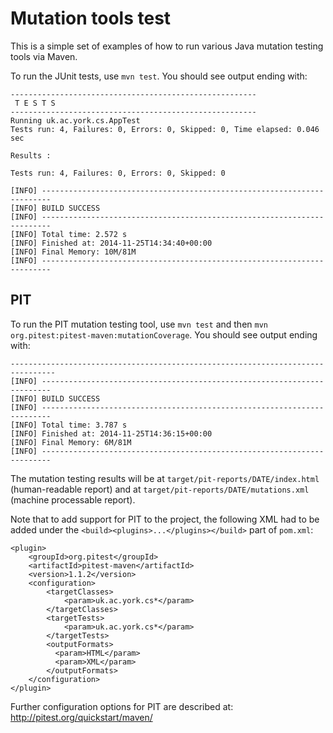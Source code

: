 # Mutation tools test
This is a simple set of examples of how to run various Java mutation testing tools via Maven.

To run the JUnit tests, use `mvn test`. You should see output ending with:

    -------------------------------------------------------
     T E S T S
    -------------------------------------------------------
    Running uk.ac.york.cs.AppTest
    Tests run: 4, Failures: 0, Errors: 0, Skipped: 0, Time elapsed: 0.046 sec

    Results :

    Tests run: 4, Failures: 0, Errors: 0, Skipped: 0

    [INFO] ------------------------------------------------------------------------
    [INFO] BUILD SUCCESS
    [INFO] ------------------------------------------------------------------------
    [INFO] Total time: 2.572 s
    [INFO] Finished at: 2014-11-25T14:34:40+00:00
    [INFO] Final Memory: 10M/81M
    [INFO] ------------------------------------------------------------------------


## PIT
To run the PIT mutation testing tool, use `mvn test` and then `mvn org.pitest:pitest-maven:mutationCoverage`. You should see output ending with:

    --------------------------------------------------------------------------------
    [INFO] ------------------------------------------------------------------------
    [INFO] BUILD SUCCESS
    [INFO] ------------------------------------------------------------------------
    [INFO] Total time: 3.787 s
    [INFO] Finished at: 2014-11-25T14:36:15+00:00
    [INFO] Final Memory: 6M/81M
    [INFO] ------------------------------------------------------------------------

The mutation testing results will be at `target/pit-reports/DATE/index.html` (human-readable report) and at `target/pit-reports/DATE/mutations.xml` (machine processable report).

Note that to add support for PIT to the project, the following XML had to be added under the `<build><plugins>...</plugins></build>` part of `pom.xml`:

    <plugin>
        <groupId>org.pitest</groupId>
        <artifactId>pitest-maven</artifactId>
        <version>1.1.2</version>
        <configuration>
            <targetClasses>
                <param>uk.ac.york.cs*</param>
            </targetClasses>
            <targetTests>
                <param>uk.ac.york.cs*</param>
            </targetTests>
            <outputFormats>
              <param>HTML</param>
              <param>XML</param>
            </outputFormats>
        </configuration>
    </plugin>
    
Further configuration options for PIT are described at: http://pitest.org/quickstart/maven/


